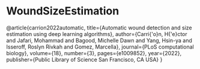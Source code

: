 # WoundSizeEstimation

@article{carrion2022automatic,
  title={Automatic wound detection and size estimation using deep learning algorithms},
  author={Carri{\'o}n, H{\'e}ctor and Jafari, Mohammad and Bagood, Michelle Dawn and Yang, Hsin-ya and Isseroff, Roslyn Rivkah and Gomez, Marcella},
  journal={PLoS computational biology},
  volume={18},
  number={3},
  pages={e1009852},
  year={2022},
  publisher={Public Library of Science San Francisco, CA USA}
}
